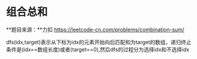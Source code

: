 # 组合总和

**题目来源：**力扣
https://leetcode-cn.com/problems/combination-sum/

dfs(idx,target)表示从下标为idx的元素开始向后匹配和为target的数组，递归终止条件是(idx==数组长度)或者(target==0),然后dfs的过程分为选择idx和不选择idx